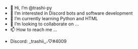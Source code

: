 - 👋 Hi, I’m @trashi-py
- 👀 I’m interested in Discord bots and software development
- 🌱 I’m currently learning Python and HTML
- 💞️ I’m looking to collaborate on ...
- 📫 How to reach me ... 
 * Discord: _trashii,,˖♡#4009

<!---
trashi-py/trashi-py is a ✨ special ✨ repository because its `README.md` (this file) appears on your GitHub profile.
You can click the Preview link to take a look at your changes.
--->

